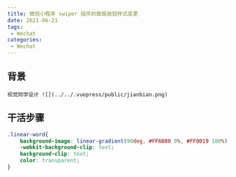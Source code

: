 ```yaml
---
title: 微信小程序 swiper 组件的面板按钮样式变更
date: 2021-06-21
tags:
 - Wechat
categories:
 - Wechat
---
```



## 背景
    视觉同学设计 ![](../../.vuepress/public/jianbian.png)
## 干活步骤

```css
.linear-word{
    background-image: linear-gradient(90deg, #FF6B00 0%, #FF0019 100%);
    -webkit-background-clip: text;
    background-clip: text;
    color: transparent;
}
```